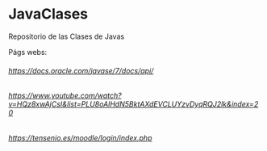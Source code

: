# JavaClases
Repositorio de las Clases de Javas 


Págs webs:

  ###### https://docs.oracle.com/javase/7/docs/api/
  ###### https://www.youtube.com/watch?v=HQz8xwAjCsI&list=PLU8oAlHdN5BktAXdEVCLUYzvDyqRQJ2lk&index=20
  ###### https://tensenio.es/moodle/login/index.php
  

  
